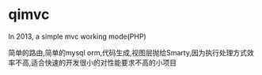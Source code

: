 qimvc
=====

In 2013, a simple mvc  working mode(PHP) 


简单的路由,简单的mysql orm,代码生成,视图层抛给Smarty,因为执行处理方式效率不高,适合快速的开发很小的对性能要求不高的小项目



